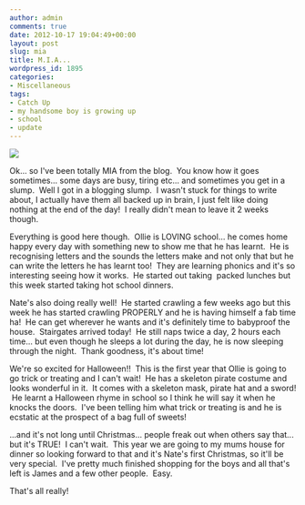 ```yaml
---
author: admin
comments: true
date: 2012-10-17 19:04:49+00:00
layout: post
slug: mia
title: M.I.A...
wordpress_id: 1895
categories:
- Miscellaneous
tags:
- Catch Up
- my handsome boy is growing up
- school
- update
---
```


[![](http://www.outmumbered.com/wp-content/uploads/2012/10/notes_of_a_rock_song-300x230.jpg)](http://www.outmumbered.com/wp-content/uploads/2012/10/notes_of_a_rock_song.jpg)

Ok... so I've been totally MIA from the blog.  You know how it goes sometimes... some days are busy, tiring etc... and sometimes you get in a slump.  Well I got in a blogging slump.  I wasn't stuck for things to write about, I actually have them all backed up in brain, I just felt like doing nothing at the end of the day!  I really didn't mean to leave it 2 weeks though.

Everything is good here though.  Ollie is LOVING school... he comes home happy every day with something new to show me that he has learnt.  He is recognising letters and the sounds the letters make and not only that but he can write the letters he has learnt too!  They are learning phonics and it's so interesting seeing how it works.  He started out taking  packed lunches but this week started taking hot school dinners.

Nate's also doing really well!  He started crawling a few weeks ago but this week he has started crawling PROPERLY and he is having himself a fab time ha!  He can get wherever he wants and it's definitely time to babyproof the house.  Stairgates arrived today!  He still naps twice a day, 2 hours each time... but even though he sleeps a lot during the day, he is now sleeping through the night.  Thank goodness, it's about time!

We're so excited for Halloween!!  This is the first year that Ollie is going to go trick or treating and I can't wait!  He has a skeleton pirate costume and looks wonderful in it.  It comes with a skeleton mask, pirate hat and a sword!  He learnt a Halloween rhyme in school so I think he will say it when he knocks the doors.  I've been telling him what trick or treating is and he is ecstatic at the prospect of a bag full of sweets!

...and it's not long until Christmas... people freak out when others say that... but it's TRUE!  I can't wait.  This year we are going to my mums house for dinner so looking forward to that and it's Nate's first Christmas, so it'll be very special.  I've pretty much finished shopping for the boys and all that's left is James and a few other people.  Easy.

That's all really!
